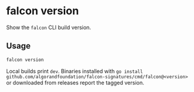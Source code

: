 # falcon version

Show the `falcon` CLI build version.

## Usage

```bash
falcon version
```

Local builds print `dev`. Binaries installed with `go install github.com/algorandfoundation/falcon-signatures/cmd/falcon@<version>` or downloaded from releases report the tagged version.
